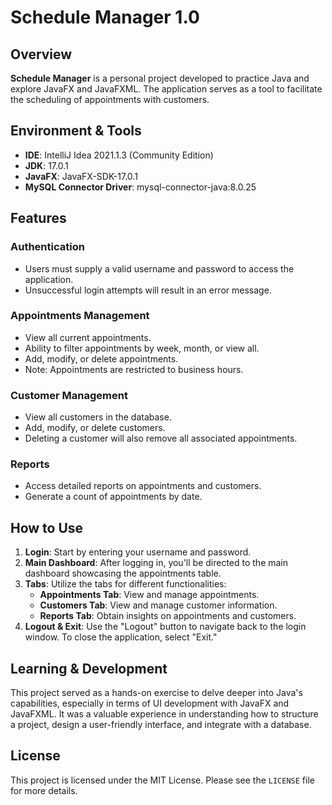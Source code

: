 # Schedule Manager 1.0

## Overview
**Schedule Manager** is a personal project developed to practice Java and explore JavaFX and JavaFXML. The application serves as a tool to facilitate the scheduling of appointments with customers.

## Environment & Tools
- **IDE**: IntelliJ Idea 2021.1.3 (Community Edition)
- **JDK**: 17.0.1
- **JavaFX**: JavaFX-SDK-17.0.1
- **MySQL Connector Driver**: mysql-connector-java:8.0.25

## Features

### Authentication
- Users must supply a valid username and password to access the application.
- Unsuccessful login attempts will result in an error message.

### Appointments Management
- View all current appointments.
- Ability to filter appointments by week, month, or view all.
- Add, modify, or delete appointments.
- Note: Appointments are restricted to business hours.

### Customer Management
- View all customers in the database.
- Add, modify, or delete customers.
- Deleting a customer will also remove all associated appointments.

### Reports
- Access detailed reports on appointments and customers.
- Generate a count of appointments by date.

## How to Use
1. **Login**: Start by entering your username and password.
2. **Main Dashboard**: After logging in, you'll be directed to the main dashboard showcasing the appointments table.
3. **Tabs**: Utilize the tabs for different functionalities:
    - **Appointments Tab**: View and manage appointments.
    - **Customers Tab**: View and manage customer information.
    - **Reports Tab**: Obtain insights on appointments and customers.
4. **Logout & Exit**: Use the "Logout" button to navigate back to the login window. To close the application, select "Exit."

## Learning & Development
This project served as a hands-on exercise to delve deeper into Java's capabilities, especially in terms of UI development with JavaFX and JavaFXML. It was a valuable experience in understanding how to structure a project, design a user-friendly interface, and integrate with a database.

## License
This project is licensed under the MIT License. Please see the `LICENSE` file for more details.
